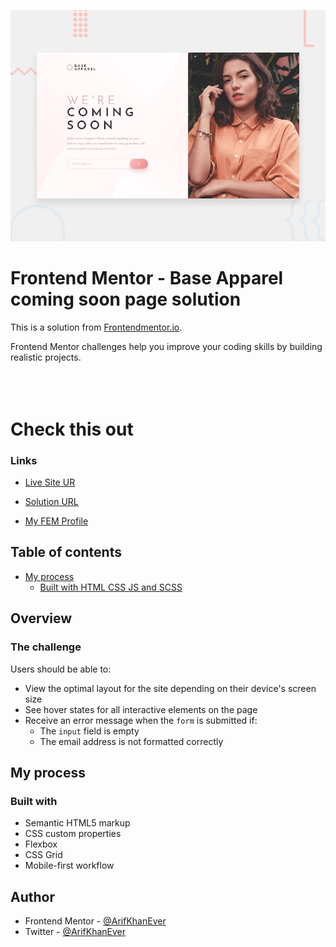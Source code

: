 
![Design preview for the Base Apparel coming soon page coding challenge](./design/desktop-preview.jpg)

# Frontend Mentor - Base Apparel coming soon page solution

This is a solution from [Frontendmentor.io](https://www.frontendmentor.io/challenges/base-apparel-coming-soon-page-5d46b47f8db8a7063f9331a0).

Frontend Mentor challenges help you improve your coding skills by building realistic projects. <br><br><br><br>


# Check this out
### Links

- [Live Site UR](https://arifkhanever.github.io/Base-Apparel-coming-soon/)

- [Solution URL](https://www.frontendmentor.io/solutions/baseapparelcomingsoon-H1RW780Qq)

- [My FEM Profile](https://www.frontendmentor.io/profile/ArifKhanEver)
## Table of contents

- [My process](#my-process)
  - [Built with HTML CSS JS and SCSS](#built-with)

## Overview

### The challenge

Users should be able to:

- View the optimal layout for the site depending on their device's screen size
- See hover states for all interactive elements on the page
- Receive an error message when the `form` is submitted if:
  - The `input` field is empty
  - The email address is not formatted correctly



## My process

### Built with

- Semantic HTML5 markup
- CSS custom properties
- Flexbox
- CSS Grid
- Mobile-first workflow

## Author
- Frontend Mentor - [@ArifKhanEver](https://www.frontendmentor.io/profile/ArifKhanEver)
- Twitter - [@ArifKhanEver](https://www.twitter.com/ArifKhanEver)
